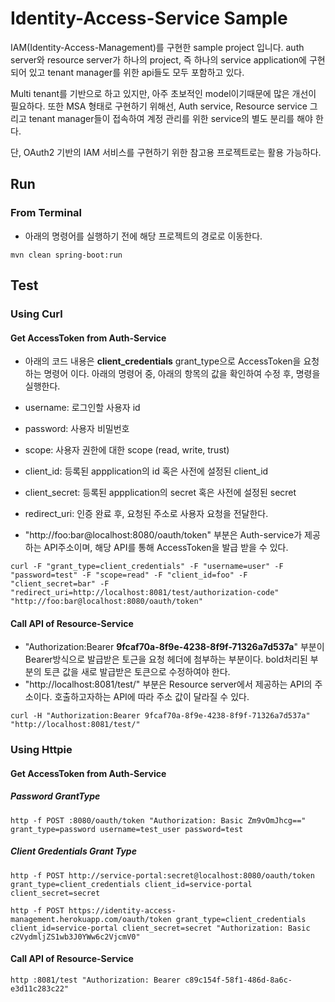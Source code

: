 # Identity-Access-Service Sample
IAM(Identity-Access-Management)를 구현한 sample project 입니다. auth server와 resource server가 하나의 project, 즉 하나의 service application에 구현되어 있고 tenant manager를 위한 api들도 모두 포함하고 있다. 

Multi tenant를 기반으로 하고 있지만, 아주 초보적인 model이기때문에 많은 개선이 필요하다. 또한 MSA 형태로 구현하기 위해선, Auth service, Resource service 그리고 tenant manager들이 접속하여 계정 관리를 위한 service의 별도 분리를 해야 한다.

단, OAuth2 기반의 IAM 서비스를 구현하기 위한 참고용 프로젝트로는 활용 가능하다.


## Run

### From Terminal
* 아래의 명령어를 실행하기 전에 해당 프로젝트의 경로로 이동한다.

```
mvn clean spring-boot:run
```

## Test
### Using Curl
#### Get AccessToken from Auth-Service
* 아래의 코드 내용은 **client_credentials** grant_type으로 AccessToken을 요청하는 명령어 이다. 아래의 명령어 중, 아래의 항목의 값을 확인하여 수정 후, 명령을 실행한다.
 * username: 로그인할 사용자 id
 * password: 사용자 비밀번호
 * scope: 사용자 권한에 대한 scope (read, write, trust)
 * client_id: 등록된 appplication의 id 혹은 사전에 설정된 client_id 
 * client_secret: 등록된 appplication의 secret 혹은 사전에 설정된 secret
 * redirect_uri: 인증 완료 후, 요청된 주소로 사용자 요청을 전달한다.

* "http://foo:bar@localhost:8080/oauth/token" 부분은 Auth-service가 제공하는 API주소이며, 해당 API를 통해 AccessToken을 발급 받을 수 있다.
```
curl -F "grant_type=client_credentials" -F "username=user" -F "password=test" -F "scope=read" -F "client_id=foo" -F "client_secret=bar" -F "redirect_uri=http://localhost:8081/test/authorization-code" "http://foo:bar@localhost:8080/oauth/token"
```
#### Call API of Resource-Service
* "Authorization:Bearer **9fcaf70a-8f9e-4238-8f9f-71326a7d537a**" 부분이 Bearer방식으로 발급받은 토근을 요청 헤더에 첨부하는 부분이다. bold처리된 부분의 토큰 값을 새로 발급받은 토큰으로 수정하여야 한다.
* "http://localhost:8081/test/" 부분은 Resource server에서 제공하는 API의 주소이다. 호출하고자하는 API에 따라 주소 값이 달라질 수 있다.

```
curl -H "Authorization:Bearer 9fcaf70a-8f9e-4238-8f9f-71326a7d537a" "http://localhost:8081/test/"
```

### Using Httpie

#### Get AccessToken from Auth-Service
##### Password GrantType

```
http -f POST :8080/oauth/token "Authorization: Basic Zm9vOmJhcg==" grant_type=password username=test_user password=test
```

##### Client Gredentials Grant Type

```
http -f POST http://service-portal:secret@localhost:8080/oauth/token grant_type=client_credentials client_id=service-portal client_secret=secret
```

```
http -f POST https://identity-access-management.herokuapp.com/oauth/token grant_type=client_credentials client_id=service-portal client_secret=secret "Authorization: Basic c2VydmljZS1wb3J0YWw6c2VjcmV0"
```

#### Call API of Resource-Service

```
http :8081/test "Authorization: Bearer c89c154f-58f1-486d-8a6c-e3d11c283c22"
```

